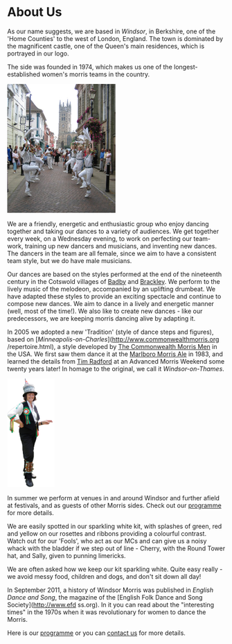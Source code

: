 
About Us
========

As our name suggests, we are based in _Windsor_, in Berkshire, one of the 'Home Counties' to the west of London, England. The town is dominated by the magnificent castle, one of the Queen's main residences, which is portrayed in our logo.

The side was founded in 1974, which makes us one of the longest-established women's morris teams in the country.

<div class="float-right"><img src="/img/Warwick%202005%20tn.jpeg" width='250px'></div>

We are a friendly, energetic and enthusiastic group who enjoy dancing together and taking our dances to a variety of audiences. We get together every week, on a Wednesday evening, to work on perfecting our team-work, training up new dancers and musicians, and inventing new dances. The dancers in the team are all female, since we aim to have a consistent team style, but we do have male musicians. 

Our dances are based on the styles performed at the end of the nineteenth century in the Cotswold villages of [Badby](http://badbyvillage.com/) and [Brackley](http://www.brackleynorthants-tc.gov.uk/). We perform to the lively music of the melodeon, accompanied by an uplifting drumbeat. We have adapted these styles to provide an exciting spectacle and continue to compose new dances. We aim to dance in a lively and energetic manner (well, most of the time!). We also like to create new dances - like our predecessors, we are keeping morris dancing alive by adapting it.

In 2005 we adopted a new 'Tradition' (style of dance steps and figures), based on [_Minneapolis-on-Charles_](http://www.commonwealthmorris.org
/repertoire.html), a style developed by [The Commonwealth Morris Men](http://www.commonwealthmorris.org/) in the USA. We first saw them dance it at the [Marlboro Morris Ale](https://www.facebook.com/MarlboroMorrisAle) in 1983, and learned the details from [Tim Radford](http://www.timradford.com/tim.html) at an Advanced Morris Weekend some twenty years later!  In homage to the original, we call it _Windsor-on-Thames_.

<div class='float-left'><img src="/img/Cherry%20pointing.jpg" height="250"></div>

In summer we perform at venues in and around Windsor and further afield at festivals, and as guests of other Morris sides. Check out our [programme](/) for more details.

We are easily spotted in our sparkling white kit, with splashes of green, red and yellow on our rosettes and ribbons providing a colourful contrast. Watch out for our 'Fools', who act as our MCs and can give us a noisy whack with the bladder if we step out of line - Cherry, with the Round Tower hat, and Sally, given to punning limericks.

We are often asked how we keep our kit sparkling white. Quite easy really - we avoid messy food, children and dogs, and don't sit down all day!

<!--
We [run a 'taster' course](course.html) every Autumn at which **you too** can learn to dance.
-->

In September 2011, a history of Windsor Morris was published in _English Dance and Song_, the magazine of the [English Folk Dance and Song Society](http://www.efd
ss.org). In it you can read about the "interesting times" in the 1970s when it was revolutionary for women to dance the Morris.

Here is our [programme](/) or you can [contact us](/contact-us) for more details.
